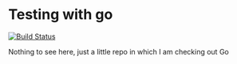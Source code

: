 Testing with go
===============

[![Build Status](https://travis-ci.org/Danzabar/go-testing.svg?branch=master)](https://travis-ci.org/Danzabar/go-testing)

Nothing to see here, just a little repo in which I am checking out Go
